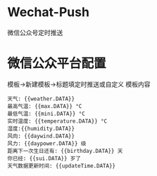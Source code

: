 # Wechat-Push
微信公众号定时推送
# 微信公众平台配置
模板->新建模板->标题填定时推送或自定义
模板内容
```今天是: {{date.DATA}} 
天气: {{weather.DATA}} 
最高气温: {{max.DATA}} °C 
最低气温: {{mini.DATA}} °C 
实时温度: {{temperature.DATA}} °C 
湿度:{{humidity.DATA}} 
风向: {{daywind.DATA}} 
风力: {{daypower.DATA}} 级 
距离下一次生日还有: {{birthday.DATA}} 天 
你已经: {{sui.DATA}} 岁了 
天气数据更新时间: {{updateTime.DATA}}
